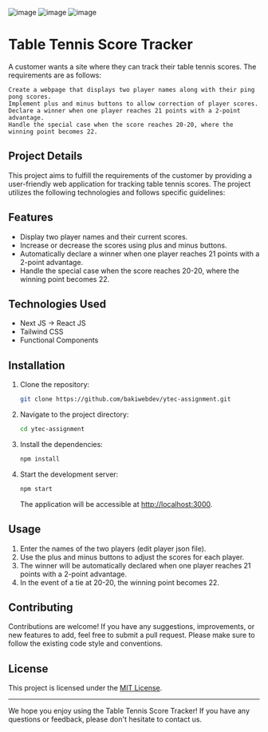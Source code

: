 ![image](https://github.com/bakiwebdev/ytec-assignment/assets/57604289/ac4af673-bd78-4801-ac6e-cf619a5fad82)
![image](https://github.com/bakiwebdev/ytec-assignment/assets/57604289/f8c0e88f-3a17-43b4-8586-bd1030537663)
![image](https://github.com/bakiwebdev/ytec-assignment/assets/57604289/15314931-25ff-4bdb-8480-7749531d169b)

# Table Tennis Score Tracker

A customer wants a site where they can track their table tennis scores. The requirements are as follows:

    Create a webpage that displays two player names along with their ping pong scores.
    Implement plus and minus buttons to allow correction of player scores.
    Declare a winner when one player reaches 21 points with a 2-point advantage.
    Handle the special case when the score reaches 20-20, where the winning point becomes 22.

## Project Details

This project aims to fulfill the requirements of the customer by providing a user-friendly web application for tracking table tennis scores. The project utilizes the following technologies and follows specific guidelines:

## Features

- Display two player names and their current scores.
- Increase or decrease the scores using plus and minus buttons.
- Automatically declare a winner when one player reaches 21 points with a 2-point advantage.
- Handle the special case when the score reaches 20-20, where the winning point becomes 22.

## Technologies Used

- Next JS -> React JS
- Tailwind CSS
- Functional Components

## Installation

1. Clone the repository:

   ```bash
   git clone https://github.com/bakiwebdev/ytec-assignment.git
   ```

2. Navigate to the project directory:

   ```bash
   cd ytec-assignment
   ```

3. Install the dependencies:

   ```bash
   npm install
   ```

4. Start the development server:

   ```bash
   npm start
   ```

   The application will be accessible at [http://localhost:3000](http://localhost:3000).

## Usage

1. Enter the names of the two players (edit player json file).
2. Use the plus and minus buttons to adjust the scores for each player.
3. The winner will be automatically declared when one player reaches 21 points with a 2-point advantage.
4. In the event of a tie at 20-20, the winning point becomes 22.

## Contributing

Contributions are welcome! If you have any suggestions, improvements, or new features to add, feel free to submit a pull request. Please make sure to follow the existing code style and conventions.

## License

This project is licensed under the [MIT License](LICENSE).

---

We hope you enjoy using the Table Tennis Score Tracker! If you have any questions or feedback, please don't hesitate to contact us.
